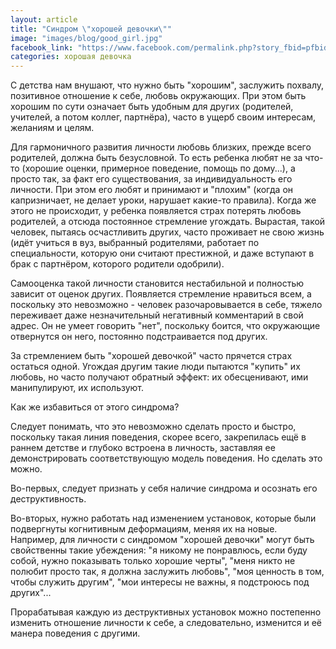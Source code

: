 ```yaml
---
layout: article
title: "Синдром \"хорошей девочки\""
image: "images/blog/good_girl.jpg"
facebook_link: "https://www.facebook.com/permalink.php?story_fbid=pfbid032aYd1scT25EEjv4qsC5ChycbuGHfgZ7U9BuPXaX9mzsyGHbHWW9K9nxMPAaHgoFjl&id=100090928022478"
categories: хорошая девочка
---
```


С детства нам внушают, что нужно быть "хорошим", заслужить похвалу, позитивное отношение к себе, любовь окружающих. При этом быть хорошим по сути означает быть удобным для других (родителей, учителей, а потом коллег, партнёра), часто в ущерб своим интересам, желаниям и целям.

<!--more-->


Для гармоничного развития личности любовь близких, прежде всего родителей, должна быть безусловной. То есть ребенка любят не за что-то (хорошие оценки, примерное поведение, помощь по дому...), а просто так, за факт его существования, за индивидуальность его личности. При этом его любят и принимают и "плохим" (когда он капризничает, не делает уроки, нарушает какие-то правила). Когда же этого не происходит, у ребенка появляется страх потерять любовь родителей, а отсюда постоянное стремление угождать. Вырастая, такой человек, пытаясь осчастливить других, часто проживает не свою жизнь (идёт учиться в вуз, выбранный родителями, работает по специальности, которую они считают престижной, и даже вступают в брак с партнёром, которого родители одобрили).

Самооценка такой личности становится нестабильной и полностью зависит от оценок других. Появляется стремление нравиться всем, а поскольку это невозможно - человек разочаровывается в себе, тяжело переживает даже незначительный негативный комментарий в свой адрес. Он не умеет говорить "нет", поскольку боится, что окружающие отвернутся он него, постоянно подстраивается под других.

За стремлением быть "хорошей девочкой" часто прячется страх остаться одной. Угождая другим такие люди пытаются "купить" их любовь, но часто получают обратный эффект: их обесценивают, ими манипулируют, их используют.

Как же избавиться от этого синдрома?

Следует понимать, что это невозможно сделать просто и быстро, поскольку такая линия поведения, скорее всего, закрепилась ещё в раннем детстве и глубоко встроена в личность, заставляя ее демонстрировать соответствующую модель поведения. Но сделать это можно.

Во-первых, следует признать у себя наличие синдрома и осознать его деструктивность.

Во-вторых, нужно работать над изменением установок, которые были подвергнуты когнитивным деформациям, меняя их на новые. Например, для личности с синдромом "хорошей девочки" могут быть свойственны такие убеждения: "я никому не понравлюсь, если буду собой, нужно показывать только хорошие черты", "меня никто не полюбит просто так, я должна заслужить любовь", "моя ценность в том, чтобы служить другим", "мои интересы не важны, я подстроюсь под других"...

Прорабатывая каждую из деструктивных установок можно постепенно изменить отношение личности к себе, а следовательно, изменится и её манера поведения с другими.